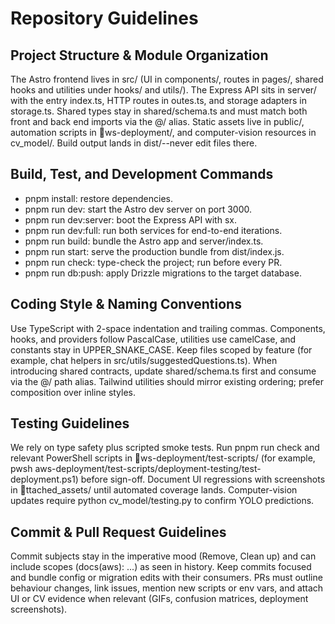 # Repository Guidelines

## Project Structure & Module Organization
The Astro frontend lives in src/ (UI in components/, routes in pages/, shared hooks and utilities under hooks/ and utils/). The Express API sits in server/ with the entry index.ts, HTTP routes in outes.ts, and storage adapters in storage.ts. Shared types stay in shared/schema.ts and must match both front and back end imports via the @/ alias. Static assets live in public/, automation scripts in ws-deployment/, and computer-vision resources in cv_model/. Build output lands in dist/--never edit files there.

## Build, Test, and Development Commands
- pnpm install: restore dependencies.
- pnpm run dev: start the Astro dev server on port 3000.
- pnpm run dev:server: boot the Express API with 	sx.
- pnpm run dev:full: run both services for end-to-end iterations.
- pnpm run build: bundle the Astro app and server/index.ts.
- pnpm run start: serve the production bundle from dist/index.js.
- pnpm run check: type-check the project; run before every PR.
- pnpm run db:push: apply Drizzle migrations to the target database.

## Coding Style & Naming Conventions
Use TypeScript with 2-space indentation and trailing commas. Components, hooks, and providers follow PascalCase, utilities use camelCase, and constants stay in UPPER_SNAKE_CASE. Keep files scoped by feature (for example, chat helpers in src/utils/suggestedQuestions.ts). When introducing shared contracts, update shared/schema.ts first and consume via the @/ path alias. Tailwind utilities should mirror existing ordering; prefer composition over inline styles.

## Testing Guidelines
We rely on type safety plus scripted smoke tests. Run pnpm run check and relevant PowerShell scripts in ws-deployment/test-scripts/ (for example, pwsh aws-deployment/test-scripts/deployment-testing/test-deployment.ps1) before sign-off. Document UI regressions with screenshots in ttached_assets/ until automated coverage lands. Computer-vision updates require python cv_model/testing.py to confirm YOLO predictions.

## Commit & Pull Request Guidelines
Commit subjects stay in the imperative mood (Remove, Clean up) and can include scopes (docs(aws): ...) as seen in history. Keep commits focused and bundle config or migration edits with their consumers. PRs must outline behaviour changes, link issues, mention new scripts or env vars, and attach UI or CV evidence when relevant (GIFs, confusion matrices, deployment screenshots).
